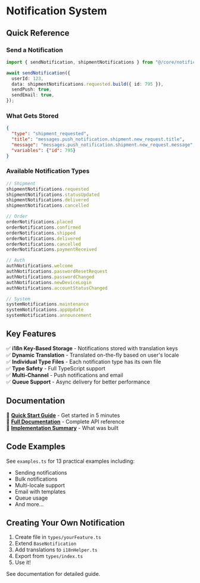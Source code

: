 # Notification System

## Quick Reference

### Send a Notification

```typescript
import { sendNotification, shipmentNotifications } from "@/core/notifications";

await sendNotification({
  userId: 123,
  data: shipmentNotifications.requested.build({ id: 795 }),
  sendPush: true,
  sendEmail: true,
});
```

### What Gets Stored

```json
{
  "type": "shipment_requested",
  "title": "messages.push_notification.shipment.new_request.title",
  "message": "messages.push_notification.shipment.new_request.message",
  "variables": {"id": 795}
}
```

### Available Notification Types

```typescript
// Shipment
shipmentNotifications.requested
shipmentNotifications.statusUpdated
shipmentNotifications.delivered
shipmentNotifications.cancelled

// Order
orderNotifications.placed
orderNotifications.confirmed
orderNotifications.shipped
orderNotifications.delivered
orderNotifications.cancelled
orderNotifications.paymentReceived

// Auth
authNotifications.welcome
authNotifications.passwordResetRequest
authNotifications.passwordChanged
authNotifications.newDeviceLogin
authNotifications.accountStatusChanged

// System
systemNotifications.maintenance
systemNotifications.appUpdate
systemNotifications.announcement
```

## Key Features

✅ **i18n Key-Based Storage** - Notifications stored with translation keys  
✅ **Dynamic Translation** - Translated on-the-fly based on user's locale  
✅ **Individual Type Files** - Each notification type has its own file  
✅ **Type Safety** - Full TypeScript support  
✅ **Multi-Channel** - Push notifications and email  
✅ **Queue Support** - Async delivery for better performance  

## Documentation

📖 **[Quick Start Guide](../../../NOTIFICATION_USAGE_GUIDE.md)** - Get started in 5 minutes  
📖 **[Full Documentation](../../../NOTIFICATION_SYSTEM.md)** - Complete API reference  
📖 **[Implementation Summary](../../../NOTIFICATION_IMPLEMENTATION_SUMMARY.md)** - What was built  

## Code Examples

See `examples.ts` for 13 practical examples including:
- Sending notifications
- Bulk notifications
- Multi-locale support
- Email with templates
- Queue usage
- And more...

## Creating Your Own Notification

1. Create file in `types/yourFeature.ts`
2. Extend `BaseNotification`
3. Add translations to `i18nHelper.ts`
4. Export from `types/index.ts`
5. Use it!

See documentation for detailed guide.

